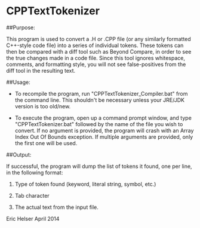 # CPPTextTokenizer

##Purpose:

This program is used to convert a .H or .CPP file (or any similarly formatted C++-style code file) into a series of individual tokens. These tokens can then be compared with a diff tool such as Beyond Compare, in order to see the true changes made in a code file. Since this tool ignores whitespace, comments, and formatting style, you will not see false-positives from the diff tool in the resulting text.

##Usage:

- To recompile the program, run "CPPTextTokenizer_Compiler.bat" from the command line. This shouldn't be necessary unless your JRE/JDK version is too old/new.

- To execute the program, open up a command prompt window, and type "CPPTextTokenizer.bat" followed by the name of the file you wish to convert. If no argument is provided, the program will crash with an Array Index Out Of Bounds exception. If multiple arguments are provided, only the first one will be used.

##Output:

If successful, the program will dump the list of tokens it found, one per line, in the following format:

1. Type of token found (keyword, literal string, symbol, etc.)

2. Tab character

3. The actual text from the input file.


Eric Helser
April 2014
